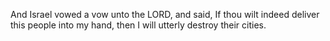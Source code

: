 And Israel vowed a vow unto the LORD, and said, If thou wilt indeed deliver this people into my hand, then I will utterly destroy their cities.
